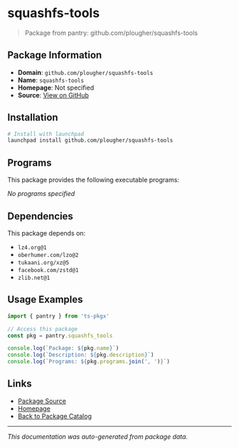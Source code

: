 # squashfs-tools

> Package from pantry: github.com/plougher/squashfs-tools

## Package Information

- **Domain**: `github.com/plougher/squashfs-tools`
- **Name**: `squashfs-tools`
- **Homepage**: Not specified
- **Source**: [View on GitHub](https://github.com/pkgxdev/pantry/tree/main/projects/github.com/plougher/squashfs-tools/package.yml)

## Installation

```bash
# Install with launchpad
launchpad install github.com/plougher/squashfs-tools
```

## Programs

This package provides the following executable programs:

*No programs specified*

## Dependencies

This package depends on:

- `lz4.org@1`
- `oberhumer.com/lzo@2`
- `tukaani.org/xz@5`
- `facebook.com/zstd@1`
- `zlib.net@1`

## Usage Examples

```typescript
import { pantry } from 'ts-pkgx'

// Access this package
const pkg = pantry.squashfs_tools

console.log(`Package: ${pkg.name}`)
console.log(`Description: ${pkg.description}`)
console.log(`Programs: ${pkg.programs.join(', ')}`)
```

## Links

- [Package Source](https://github.com/pkgxdev/pantry/tree/main/projects/github.com/plougher/squashfs-tools/package.yml)
- [Homepage](#)
- [Back to Package Catalog](../package-catalog.md)

---

*This documentation was auto-generated from package data.*
